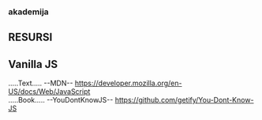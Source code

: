 ### akademija ###

## RESURSI ##

## Vanilla JS ##
.....Text.....
--MDN-- https://developer.mozilla.org/en-US/docs/Web/JavaScript </br>
.....Book.....
--YouDontKnowJS-- https://github.com/getify/You-Dont-Know-JS


